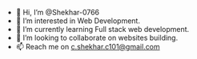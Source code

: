 - 👋 Hi, I’m @Shekhar-0766
- 👀 I’m interested in Web Development.
- 🌱 I’m currently learning Full stack web development.
- 💞️ I’m looking to collaborate on websites building.
- 📫 Reach me on c.shekhar.c101@gmail.com

<!---
Shekhar-0766/Shekhar-0766 is a ✨ special ✨ repository because its `README.md` (this file) appears on your GitHub profile.
You can click the Preview link to take a look at your changes.
--->
